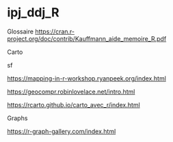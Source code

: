 # ipj_ddj_R


Glossaire 
https://cran.r-project.org/doc/contrib/Kauffmann_aide_memoire_R.pdf

Carto

sf 

https://mapping-in-r-workshop.ryanpeek.org/index.html

https://geocompr.robinlovelace.net/intro.html

https://rcarto.github.io/carto_avec_r/index.html


Graphs

https://r-graph-gallery.com/index.html
